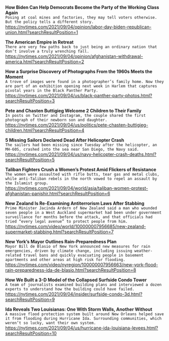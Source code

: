 **How Biden Can Help Democrats Become the Party of the Working Class Again**\
`Posing at coal mines and factories, they may tell voters otherwise. But the policy tells a different story.`\
https://nytimes.com/2021/09/04/opinion/labor-day-biden-republican-union.html?searchResultPosition=1

**The American Empire in Retreat**\
`There are very few paths back to just being an ordinary nation that don’t involve a truly wrenching fall.`\
https://nytimes.com/2021/09/04/opinion/afghanistan-withdrawal-america.html?searchResultPosition=2

**How a Surprise Discovery of Photographs From the 1960s Meets the Moment**\
`A trove of images were found in a photographer’s family home. Now they are part of an exhibition opening next week in Harlem that captures pivotal years in the Black Panther Party.`\
https://nytimes.com/2021/09/04/us/black-panther-party-photos.html?searchResultPosition=3

**Pete and Chasten Buttigieg Welcome 2 Children to Their Family**\
`In posts on Twitter and Instagram, the couple shared the first photograph of their newborn son and daughter.`\
https://nytimes.com/2021/09/04/us/politics/pete-chasten-buttigieg-children.html?searchResultPosition=4

**5 Missing Sailors Declared Dead After Helicopter Crash**\
`The sailors had been missing since Tuesday after the helicopter, an MH-60S, crashed into the sea near San Diego, the Navy said.`\
https://nytimes.com/2021/09/04/us/navy-helicopter-crash-deaths.html?searchResultPosition=5

**Taliban Fighters Crush a Women’s Protest Amid Flickers of Resistance**\
`The women were assaulted with rifle butts, tear gas and metal clubs, while anti-Taliban rebels in the north vowed to repel an assault by the Islamist group.`\
https://nytimes.com/2021/09/04/world/asia/taliban-women-protest-afghanistan-panjshir.html?searchResultPosition=6

**New Zealand Is Re-Examining Antiterrorism Laws After Stabbing**\
`Prime Minister Jacinda Ardern of New Zealand said a man who wounded seven people in a West Auckland supermarket had been under government surveillance for months before the attack, and that officials had tried “every legal avenue” to protect people from him.`\
https://nytimes.com/video/world/100000007956685/new-zealand-supermarket-stabbing.html?searchResultPosition=7

**New York’s Mayor Outlines Rain-Preparedness Plan**\
`Mayor Bill de Blasio of New York announced new measures for rain emergencies, driven by climate change, including issuing weather-related travel bans and quickly evacuating people in basement apartments and other areas at high risk for flooding.`\
https://nytimes.com/video/nyregion/100000007956663/new-york-flood-rain-preparedness-ida-de-blasio.html?searchResultPosition=8

**How We Built a 3-D Model of the Collapsed Surfside Condo Tower**\
`A team of journalists examined building plans and interviewed a dozen experts to understand how the building could have failed.`\
https://nytimes.com/2021/09/04/insider/surfside-condo-3d.html?searchResultPosition=9

**Ida Reveals Two Louisianas: One With Storm Walls, Another Without**\
`A massive flood protection system built around New Orleans helped save it from flooding during Hurricane Ida. Surrounding communities, which weren’t so lucky, want their own system.`\
https://nytimes.com/2021/09/04/us/hurricane-ida-louisiana-levees.html?searchResultPosition=10

